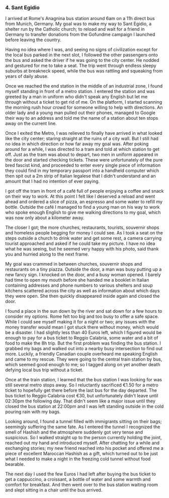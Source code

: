 ### 4. Sant Egidio

I arrived at Rome's Anagnina bus station around 6am on a 11h direct bus from Munich, Germany. My goal was to make my way to Sant Egidio, a shelter run by the Catholic church; to reload and wait for a friend in Germany to transfer donations from the Gofundme campaign I launched before leaving the country.

Having no idea where I was, and seeing no signs of civilization except for the local bus parked in the next slot, I followed the other passengers onto the bus and asked the driver if he was going to the city center. He nodded and gestured for me to take a seat. The trip went through endless sleepy suburbs at breakneck speed, while the bus was rattling and squeaking from years of daily abuse.

Once we reached the end station in the middle of an industrial zone, I found myself standing in front of a metro station. I entered the station and was greeted by a man in uniform who didn't speak any English but let me through without a ticket to get rid of me. On the platform, I started scanning the morning rush hour crowd for someone willing to help with directions. An older lady and a young man pulled out their phones, managed to Google their way to an address and told me the name of a station about ten stops away on the current line.

Once I exited the Metro, I was relieved to finally have arrived in what looked like the city center; staring straight at the ruins of a city wall. But I still had no idea in which direction or how far away my goal was. After poking around for a while, I was directed to a tram and told at which station to get off. Just as the tram was about to depart, two men in uniform appeared in the door and started checking tickets. These were unfortunately of the pure bred fascist kind, and proceeded to enter every single piece of information they could find in my temporary passport into a handheld computer which then spit out a 2m strip of Italian legalese that I didn't understand and an amount that I had no intention of ever paying.

I got off the tram in front of a café full of people enjoying a coffee and snack on their way to work. At this point I felt like I deserved a reload and went ahead and ordered a slice of pizza, an espresso and some water to refill my bottle. Outside the café I managed to find a young man on his way to work who spoke enough English to give me walking directions to my goal, which was now only about a kilometer away.

The closer I got; the more churches, restaurants, tourists, souvernir shops and homeless people begging for money I could see. As I took a seat on the steps outside a church to drink water and get some rest, a camera carrying tourist approached and asked if he could take my picture. I have no idea what he was seeing, but he seemed very happy with his photo, said thank you and hurried along to the next frame.

My goal was crammed in between churches, souvernir shops and restaurants on a tiny piazza. Outside the door, a man was busy putting up a new fancy sign. I knocked on the door, and a busy woman opened. I barely had time to open my mouth before she handed me a booklet in Italian containing addresses and phone numbers to various shelters and soup kitchens scattered across the city as well as information about which days they were open. She then quickly disappeared inside again and closed the door.

I found a place in the sun down by the river and sat down for a few hours to consider my options. Rome felt too big and too busy to offer a safe space. While I could see myself making it for a night or two; any issues with the money transfer would mean I got stuck there without money, which would be a disaster. I had slightly less than 40 Euros left, which I figured would be enough to pay for a bus ticket to Reggio Calabria, some water and a bit of food to make the 8h trip. But the first problem was finding the bus station. I grabbed my bags and walked out into a nearby busy intersection to find out more. Luckily, a friendly Canadian couple overheard me speaking English and came to my rescue. They were going to the central train station by bus, which seemed good enough to me; so I tagged along on yet another death defying local bus trip without a ticket.

Once at the train station, I learned that the bus station I was looking for was still several metro stops away. So I reluctantly sacrificed €1.50 for a metro ticket to hopefully get there before the last bus for the day departed. The bus ticket to Reggio Calabria cost €30, but unfortunately didn't leave until 02:30pm the following day. That didn't seem like a major issue until they closed the bus station at 22:00pm and I was left standing outside in the cold pouring rain with my bags.

Looking around, I found a tunnel filled with immigrants sitting on their bags; seemingly suffering the same fate. As I entered the tunnel I recognized the smell of Hashish and the atmosphere suddenly got very tense and suspicious. So I walked straight up to the person currently holding the joint, reached out my hand and introduced myself. After chatting for a while and exchanging stories; my new friend reached into his pocket and offered me a piece of excellent Maroccan Hashish as a gift, which turned out to be just what I needed to make a night in the freezing cold tunnel without food bearable.

The next day I used the few Euros I had left after buying the bus ticket to get a cappuccino, a croissant, a bottle of water and some warmth and comfort for breakfast. And then went over to the bus station waiting room and slept sitting in a chair until the bus arrived.

